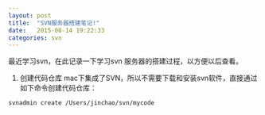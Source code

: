 ```yaml
---
layout: post
title:  "SVN服务器搭建笔记!"
date:   2015-08-14 19:22:33
categories: svn
---
```

最近学习svn，在此记录一下学习svn 服务器的搭建过程，以方便以后查看。

1. 创建代码仓库
mac下集成了SVN，所以不需要下载和安装svn软件，直接通过如下命令创建代码仓库：
```sh
svnadmin create /Users/jinchao/svn/mycode
```
